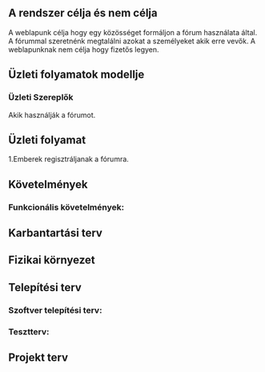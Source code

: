 ## **A rendszer célja és nem célja**

A weblapunk célja hogy egy közösséget formáljon a fórum használata által. A fórummal szeretnénk megtalálni azokat a személyeket akik erre vevők.
A weblapunknak nem célja hogy fizetős legyen.

## **Üzleti folyamatok modellje**

### Üzleti Szereplők

Akik használják a fórumot.

## **Üzleti folyamat**
1.Emberek regisztráljanak a fórumra.
## **Követelmények**

### **Funkcionális követelmények:**

## **Karbantartási terv**

## **Fizikai környezet**

## **Telepítési terv**


### **Szoftver telepítési terv:**


### **Tesztterv:**

## **Projekt terv**
